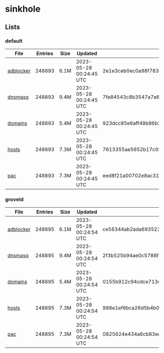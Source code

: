 # sinkhole

## Lists

### default

|File|Entries|Size|Updated|Hash|
|-|-|-|-|-|
|[adblocker](https://raw.githubusercontent.com/groveld/sinkhole/lists/default/adblocker.txt)|248893|6.1M|2023-05-28 00:24:45 UTC|2e1e3ceb0ec0a98f783eb13070c6d896e12a7573bf435a736fa939f49c46f144|
|[dnsmasq](https://raw.githubusercontent.com/groveld/sinkhole/lists/default/dnsmasq.txt)|248893|9.4M|2023-05-28 00:24:45 UTC|7fe84543c8b3547a7a6c41e3af00aa6cc72481c94b1dfe12d7a08d45caf8c122|
|[domains](https://raw.githubusercontent.com/groveld/sinkhole/lists/default/domains.txt)|248893|5.4M|2023-05-28 00:24:45 UTC|923dcc85e6aff49b86b20fcf28239e509a351271562fc95983c870838c4f1590|
|[hosts](https://raw.githubusercontent.com/groveld/sinkhole/lists/default/hosts.txt)|248893|7.3M|2023-05-28 00:24:45 UTC|7613355ae5652b17c0ff25ee9bab98e36bc0b3755006ede9c4bc441b166aa5e2|
|[pac](https://raw.githubusercontent.com/groveld/sinkhole/lists/default/pac.txt)|248893|7.3M|2023-05-28 00:24:45 UTC|eed8f21a00702e8ac313ec52898b0c2c73e4369b09f3d0ac07f266f11b540a27|

### groveld

|File|Entries|Size|Updated|Hash|
|-|-|-|-|-|
|[adblocker](https://raw.githubusercontent.com/groveld/sinkhole/lists/groveld/adblocker.txt)|248895|6.1M|2023-05-28 00:24:54 UTC|ce56344ab2ada6935230cbd6bcb1c88a84e6dd77dc00a85d5e180273415effd6|
|[dnsmasq](https://raw.githubusercontent.com/groveld/sinkhole/lists/groveld/dnsmasq.txt)|248895|9.4M|2023-05-28 00:24:54 UTC|2f3b525b94ae0c5788f274878d902f88253fc46c6d772e8035970a0250ffbb94|
|[domains](https://raw.githubusercontent.com/groveld/sinkhole/lists/groveld/domains.txt)|248895|5.4M|2023-05-28 00:24:54 UTC|0155b912c94cdce713c8772bf5ce5e1adca20ebea1797306541c8fca9c84796e|
|[hosts](https://raw.githubusercontent.com/groveld/sinkhole/lists/groveld/hosts.txt)|248895|7.3M|2023-05-28 00:24:54 UTC|988e1ef6bca26d5b4b0f91ba73cefa7ea52bfcb4f3499d74c12c9c2da805ce1d|
|[pac](https://raw.githubusercontent.com/groveld/sinkhole/lists/groveld/pac.txt)|248895|7.3M|2023-05-28 00:24:54 UTC|0825624e434a6cb83ed0100331b20d821dcfa20644416edd99124cdccdfe04c5|
